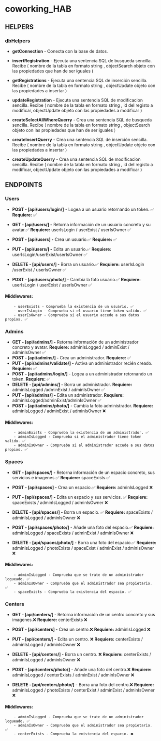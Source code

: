 # coworking_HAB

## HELPERS

### dbHelpers

-   **getConnection** - Conecta con la base de datos.
-   **insertRegistration** - Ejecuta una sentencia SQL de busqueda sencilla.
    Recibe ( nombre de la tabla en formato string , objectSearch objeto con las propiedades que han de ser iguales )
-   **getRegistrations** - Ejecuta una sentencia SQL de inserción sencilla.
    Recibe ( nombre de la tabla en formato string , objectUpdate objeto con las propiedades a insertar )
-   **updateRegistration** - Ejecuta una sentencia SQL de modificacion sencilla.
    Recibe ( nombre de la tabla en formato string , id del registo a modificar, objectUpdate objeto con las propiedades a modificar )

-   **createSelectAllWhereQuerry** - Crea una sentencia SQL de busqueda sencilla.
    Recibe ( nombre de la tabla en formato string , objectSearch objeto con las propiedades que han de ser iguales )
-   **createInsertQuerry** - Crea una sentencia SQL de inserción sencilla.
    Recibe ( nombre de la tabla en formato string , objectUpdate objeto con las propiedades a insertar )
-   **createUpdateQuerry** - Crea una sentencia SQL de modificacion sencilla.
    Recibe ( nombre de la tabla en formato string , id del registo a modificar, objectUpdate objeto con las propiedades a modificar )

## ENDPOINTS

### Users

-   **POST - [api/users/login/]** - Logea a un usuario retornando un token. ✅
    **Requiere:** ✅
-   **GET - [api/users/] -** Retorna información de un usuario concreto y su avatar.✅
    **Requiere:** userIsLogin / userExist / userIsOwner ✅
-   **POST - [api/users] -** Crea un usuario.✅
    **Requiere:** ✅
-   **PUT - [api/users/] -** Edita un usuario.✅
    **Requiere:** userIsLogin/userExist/userIsOwner ✅
-   **DELETE - [api/users/] -** Borra un usuario.✅
    **Requiere:** userIsLogin /userExist / userIsOwner ✅

-   **POST - [api/users/photo/]** - Cambia la foto usuario.✅
    **Requiere:** userIsLogin / userExist / userIsOwner ✅

#### Middlewares:

        - userExists - Comprueba la existencia de un usuario. ✅
        - userIsLogin - Comprueba si el usuario tiene token valido. ✅
        - userIsOwner - Comprueba si el usuario accede a sus datos propios. ✅

### Admins

-   **GET - [api/admins/] -** Retorna información de un administrador concreto y avatar.
    **Requiere:** adminIsLogged / adminExist / adminIsOwner ✅
-   **POST - [api/admins/] -** Crea un administrador.
    **Requiere:** ✅
-   **PUT - [api/admins/validate/] -** Activa un administrador recién creado.
    **Requiere:** ✅
-   **POST - [api/admins/login/]** - Logea a un administrador retornando un token.
    **Requiere:** ✅
-   **DELETE - [api/admins/] -** Borra un administrador.
    **Requiere:** adminIsLogged /adminExist / adminIsOwner ✅
-   **PUT - [api/admins/] -** Edita un administrador.
    **Requiere:** adminIsLogged/adminExist/adminIsOwner ✅
-   **POST - [api/admins/photo/]** - Cambia la foto administrador.
    **Requiere:** adminIsLogged / adminExist / adminIsOwner ❌

#### Middlewares:

        - adminExists - Comprueba la existencia de un administrador. ✅
        - adminIsLogged - Comprueba si el administrador tiene token valido. ✅
        - adminIsOwner - Comprueba si el administrador accede a sus datos propios. ✅

### Spaces

-   **GET - [api/spaces/] -** Retorna información de un espacio concreto, sus servicios e imagenes.✅
    **Requiere:** spaceExists ✅
-   **POST - [api/spaces] -** Crea un espacio.✅
    **Requiere:** adminIsLogged ❌
-   **PUT - [api/spaces/] -** Edita un espacio y sus servicios. ✅
    **Requiere:** spaceExists / adminIsLogged / adminIsOwner ❌
-   **DELETE - [api/spaces/] -** Borra un espacio. ✅
    **Requiere:** spaceExists / adminIsLogged / adminIsOwner ❌

-   **POST - [api/spaces/photo/]** - Añade una foto del espacio.✅
    **Requiere:** adminIsLogged / spaceExists / adminExist / adminIsOwner ❌
-   **DELETE - [api/spaces/photo/]** - Borra una foto del espacio.✅
    **Requiere:** adminIsLogged / photoExists / spaceExist / adminExist / adminIsOwner ❌

#### Middlewares:

        - adminIsLogged - Comprueba que se trate de un administrador logueado. ✅
        - adminIsOwner - Comprueba que el administrador sea propietario. ✅
        - spaceExists - Comprueba la existencia del espacio. ✅

### Centers

-   **GET - [api/centers/] -** Retorna información de un centro concreto y sus imagenes.❌
    **Requiere:** centerExists ❌
-   **POST - [api/centers] -** Crea un centro.❌
    **Requiere:** adminIsLogged ❌
-   **PUT - [api/centers/] -** Edita un centro. ❌
    **Requiere:** centerExists / adminIsLogged / adminIsOwner ❌
-   **DELETE - [api/centers/] -** Borra un centro. ❌
    **Requiere:** centerExists / adminIsLogged / adminIsOwner ❌

-   **POST - [api/centers/photo/]** - Añade una foto del centro.❌
    **Requiere:** adminIsLogged / centerExists / adminExist / adminIsOwner ❌
-   **DELETE - [api/centers/photo/]** - Borra una foto del centro.❌
    **Requiere:** adminIsLogged / photoExists / centerExist / adminExist / adminIsOwner ❌

#### Middlewares:

        - adminIsLogged - Comprueba que se trate de un administrador logueado. ✅
        - adminIsOwner - Comprueba que el administrador sea propietario. ✅
        - centerExists - Comprueba la existencia del espacio. ❌
